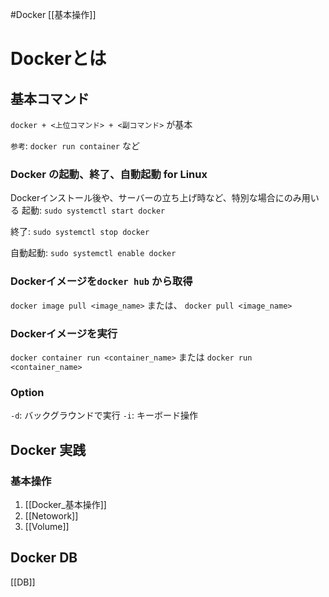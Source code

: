 #Docker
[[基本操作]]


# Dockerとは

## 基本コマンド

`docker + <上位コマンド> + <副コマンド>` が基本 

`参考`: `docker run container` など


### Docker の起動、終了、自動起動 for Linux
Dockerインストール後や、サーバーの立ち上げ時など、特別な場合にのみ用いる
起動: 
`sudo systemctl start docker`

終了: 
`sudo systemctl stop docker`

自動起動:
`sudo systemctl enable docker`

### Dockerイメージを`docker hub` から取得

`docker image pull <image_name>` 
または、
`docker pull <image_name>`

### Dockerイメージを実行

`docker container run <container_name>`
または
`docker run <container_name>`

### Option

`-d`: バックグラウンドで実行
`-i`: キーボード操作

## Docker 実践

### 基本操作

1. [[Docker_基本操作]]
2. [[Netowork]]
3. [[Volume]]


## Docker DB

[[DB]]


